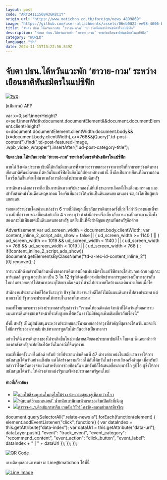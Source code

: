 ```yaml
---
layout: post
code: "ART2411150843GK8C1Y"
origin_url: "https://www.matichon.co.th/foreign/news_4899869"
image: "https://github.com/user-attachments/assets/06eb0022-ee98-4006-b23a-3d094fd54574"
title: "จับตา ปธน.ไต้หวันแวะพัก ‘ฮาวาย-กวม’ ระหว่างเยือนชาติพันธมิตรในแปซิฟิก"
description: "จับตา ปธน.ไต้หวันแวะพัก 'ฮาวาย-กวม' ระหว่างเยือนชาติพันธมิตรในแปซิฟิก"
category: "WORLD"
language: "th"
date: 2024-11-15T13:22:56.549Z
---
```


# จับตา ปธน.ไต้หวันแวะพัก ‘ฮาวาย-กวม’ ระหว่างเยือนชาติพันธมิตรในแปซิฟิก

[![](https://www.matichon.co.th/wp-content/uploads/2024/11/twp.jpg "twp")](https://www.matichon.co.th/wp-content/uploads/2024/11/twp.jpg)

(แฟ้มภาพ) AFP

var x=0;self.innerHeight?x=self.innerWidth:document.documentElement&&document.documentElement.clientHeight?x=document.documentElement.clientWidth:document.body&&(x=document.body.clientWidth),x<=768&&jQuery(".td-post-content").find(".td-post-featured-image, .wpb\_video\_wrapper").insertAfter(".ud-post-category-title");

**จับตา ปธน.ไต้หวันแวะพัก ‘ฮาวาย-กวม’ ระหว่างเยือนชาติพันธมิตรในแปซิฟิก**

นายไล่ ชิงเต๋อ ประธานาธิบดีไต้หวันมีแผนการที่จะแวะฮาวายและอาจจะแวะพักที่กวมระหว่างเดินทางเยือนชาติพันธมิตรของไต้หวันในแปซิฟิกในอีกไม่กี่สัปดาห์ข้างหน้านี้ ซึ่งถือเป็นการเยือนที่มีความอ่อนไหวซึ่งเกิดขึ้นเพียงไม่นานหลังการเลือกตั้งประธานาธิบดีสหรัฐ

การเดินทางดังกล่าวจะถือเป็นการเดินทางทริปแรกของไล่ที่เพิ่งชนะการเลือกตั้งในเดือนมกราคม และเข้ารับตำแหน่งในเดือนพฤษภาคม โดยจีนที่มองว่าไต้หวันเป็นดินแดนของตนเอง ระบุว่าไล่เป็นผู้แบ่งแยกแดน

รอยเตอร์รายงานโดยอ้างแหล่งข่าว 6 รายที่มีข้อมูลเกี่ยวกับการเดินทางครั้งนี้ว่า ไล่กำลังวางแผนที่จะแวะพักที่ฮาวาย ขณะที่แหล่งข่าวอีก 4 รายระบุว่า กำลังมีการหารือเกี่ยวกับการแวะพักเกาะกวมซึ่งทั้งสองเกาะไม่เพียงแต่เป็นดินแดนของสหรัฐ แต่ยังเป็นที่ตั้งสำคัญของฐานทัพสหรัฐอีกด้วย

Advertisement var ud\_screen\_width = document.body.clientWidth; var content\_inline\_2\_script\_ads\_show = false || ( ud\_screen\_width >= 1140 ) || ( ud\_screen\_width >= 1019 && ud\_screen\_width < 1140 ) || ( ud\_screen\_width >= 768 && ud\_screen\_width < 1019 ) || ( ud\_screen\_width < 768 ) ; if(!content\_inline\_2\_script\_ads\_show){ document.getElementsByClassName("td-a-rec-id-content\_inline\_2")\[0\].remove(); }

การแวะพักดังกล่าวเป็นส่วนหนึ่งของการเดินทางเยือนพันธมิตรในแปซิฟิกของไล่ประกอบด้วย หมู่เกาะมาร์แชลล์ ตูวาลู และปาเลา เป็น 3 ใน 12 รัฐที่ยังคงมีความสัมพันธ์ทางการทูตอย่างเป็นทางการกับไทเป แต่รอยเตอร์ไม่สามารถระบุได้อย่างชัดเจนว่าไล่จะไปประเทศใดบ้างและเดินทางเยือนเมื่อใด

สำนักงานประธานาธิบดีไต้หวันระบุว่า ปัจจุบันประธานาธิบดีไล่ยังไม่มีแผนเดินทางไปต่างประเทศ แต่หากเขาไป รัฐบาลจะประกาศให้ทราบในเวลาที่เหมาะสม

ขณะที่โฆษกกระทรวงต่างประเทศสหรัฐกล่าวว่า “เราขอให้คุณติดต่อเจ้าหน้าที่ไต้หวันเพื่อขอทราบแผนการเดินทางของเจ้าหน้าที่ระดับสูงของไต้หวัน เราไม่มีข้อมูลเพิ่มเติมเกี่ยวกับเรื่องนี้”

ทั้งนี้ สหรัฐ เป็นผู้สนับสนุนระหว่างประเทศและซัพพลายเออร์อาวุธที่สำคัญที่สุดของไต้หวัน แม้จะยังไม่มีการรับรองความสัมพันธ์ทางการทูตกับไต้หวันอย่างเป็นทางการ

อย่างไรก็ดี การเดินทางของไล่จะเกิดขึ้นในช่วงปลายสมัยของประธานาธิบดีโจ ไบเดน ซึ่งเคยกล่าวว่ากองกำลังสหรัฐจะปกป้องไต้หวันในกรณีที่จีนรุกราน

ขณะที่เมื่อครั้งนายโดนัลด์ ทรัมป์ ว่าที่ประธานาธิบดีคนที่ 47 ดำรงตำแหน่งในสมัยแรก เขาให้การสนับสนุนไต้หวันอย่างแข็งขัน แต่ได้สร้างความกังวลให้กับไต้หวันในช่วงหาเสียงครั้งล่าสุด เมื่อทรัมป์กล่าวว่าไต้หวันควรจ่ายเงินสำหรับการช่วยป้องกัน แต่ทรัมป์ก็ได้เสนอชื่อนายมาร์โก รูบิโอ ผู้ซึ่งให้การสนับสนุนไต้หวัน ให้ดำรงตำแหน่งรัฐมนตรีต่างประเทศสหรัฐคนใหม่

#### ข่าวที่เกี่ยวข้อง

*   [![](https://www.matichon.co.th/wp-content/uploads/2024/11/image1-3.png)ดอกไม้สีชมพูบานในฤดูใบไม้ร่วง นำความสุขมาสู่เมืองกว่างโจว](https://www.matichon.co.th/advertorial/news_4898644)
*   [![](https://www.matichon.co.th/wp-content/uploads/2024/11/image1-2.png)‘หุ่นยนต์ฮิวแมนนอยด์’ น้ำหนักเบาพิเศษตัวแรกของจีนเปิดตัวที่เฉิงตู](https://www.matichon.co.th/advertorial/news_4898632)
*   [![](https://www.matichon.co.th/wp-content/uploads/2024/11/56-1.jpg)ตำรวจ-น.ร.ติวเข้มภาษาจีน เวลคัม ‘ทัวร์’ ลงวัด-ตลาดย่านภาษีเจริญ](https://www.matichon.co.th/local/news_4890678)

document.querySelectorAll(".relate-news a").forEach(function(element) { element.addEventListener("click", function() { var dataIndex = this.getAttribute("data-index"); var dataUrl = this.getAttribute("data-url"); dataLayer.push({ "event": "track\_event", "event\_category": "recommend\_content", "event\_action": "click\_button", "event\_label": dataIndex + " | " + dataUrl }); }); });

[![QR Code](https://www.matichon.co.th/wp-content/uploads/2023/07/wob1371z.jpg)](https://lin.ee/ht0nDxX)

เกาะติดทุกสถานการณ์จาก Line@matichon ได้ที่นี่

[![Line Image](https://www.matichon.co.th/wp-content/uploads/2023/07/th.png)](https://lin.ee/ht0nDxX)